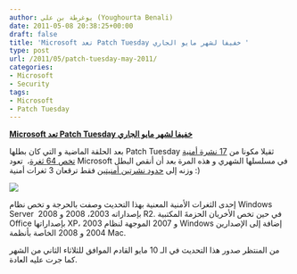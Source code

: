 ```yaml
---
author: يوغرطة بن علي (Youghourta Benali)
date: 2011-05-08 20:38:25+00:00
draft: false
title: 'Microsoft تعد Patch Tuesday خفيفا لشهر مايو الجاري '
type: post
url: /2011/05/patch-tuesday-may-2011/
categories:
- Microsoft
- Security
tags:
- Microsoft
- Patch Tuesday
---
```


[**Microsoft تعد Patch Tuesday خفيفا لشهر مايو الجاري**](https://www.it-scoop.com/2011/05/patch-tuesday-may-2011/)




بعد الحلقة الماضية و التي كان بطلها Patch Tuesday ثقيلا مكونا من [17 نشرة أمنية تخص 64 ثغرة](https://www.it-scoop.com/2011/04/microsoft-april-patch-tuesday/)،  تعود Microsoft في مسلسلها الشهري و هذه المرة بعد أن أنقص البطل وزنه إلى [حدود نشرتين أمنيتين](http://www.microsoft.com/technet/security/bulletin/ms11-may.mspx) فقط ترقعان 3 ثغرات أمنية :)




[![](https://www.it-scoop.com/wp-content/uploads/2011/02/patch-tuesday.jpg)
](https://www.it-scoop.com/2011/05/patch-tuesday-may-2011/)




إحدى الثغرات الأمنية المعنية بهذا التحديث وصفت بالحرجة و تخص نظام Windows Server  بإصداراته 2003، 2008 و 2008 R2. في حين تخص الأخريان الحزمةَ المكتبية Office بإصداراتها XP، 2003 و 2007 الموجهة لنظام Windows إضافة إلى الإصدارين 2004 و 2008 الخاصة بأنظمة Mac.


من المنتظر صدور هذا التحديث في الـ 10 مايو القادم الموافق للثلاثاء الثاني من الشهر كما جرت عليه العادة.


